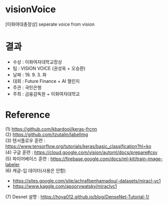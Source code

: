 # visionVoice
[이화여대총장상] seperate voice from vision

# 결과
- 수상 : 이화여자대학교장상
- 팀 : VISION VOICE (권성욱 + 오승환)
- 날짜 : 19. 9. 3. 화
- 대회 : Future Finance + AI 챌린지
- 주관 : 국민은행
- 주최 : 금융감독원 + 이화여자대학교

# Reference
(1) https://github.com/kbardool/keras-frcnn   
(2) https://github.com/tzutalin/labelImg   
(3) 텐서플로우 훈련 : https://www.tensorflow.org/tutorials/keras/basic_classification?hl=ko   
(4) 구글 훈련 : https://cloud.google.com/vision/automl/docs/prepare#csv   
(5) 파이어베이스 훈련 : https://firebase.google.com/docs/ml-kit/train-image-labeler   
(6) 캐글-입 데이터(사용은 안함)   
- https://sites.google.com/site/achrafbenhamadou/-datasets/miracl-vc1   
- https://www.kaggle.com/apoorvwatsky/miraclvc1   

(7) Desnet 설명 : https://hoya012.github.io/blog/DenseNet-Tutorial-1/ 
